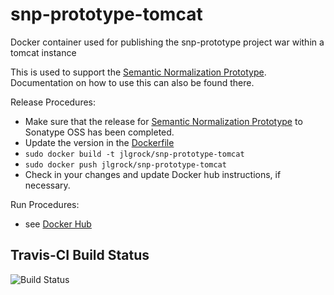 # snp-prototype-tomcat
Docker container used for publishing the snp-prototype project war within a tomcat instance

This is used to support the [Semantic Normalization Prototype](https://github.com/jlgrock/snp-prototype).  Documentation on how to use this can also be found there.  

Release Procedures:
  - Make sure that the release for [Semantic Normalization Prototype](https://github.com/jlgrock/snp-prototype) to Sonatype OSS has been completed.
  - Update the version in the [Dockerfile](https://github.com/Deloitte-VA/snp-prototype-tomcat/blob/master/Dockerfile)
  - `sudo docker build -t jlgrock/snp-prototype-tomcat`
  - `sudo docker push jlgrock/snp-prototype-tomcat`
  - Check in your changes and update Docker hub instructions, if necessary.

Run Procedures:
  - see [Docker Hub](https://registry.hub.docker.com/u/jlgrock/snp-prototype-tomcat/)

Travis-CI Build Status
---------------------
![Build Status](https://travis-ci.org/Deloitte-VA/snp-prototype-mongodb.svg?branch=master)

